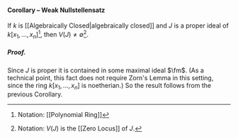 #### Corollary – Weak Nullstellensatz
If $k$ is [[Algebraically Closed|algebraically closed]] and $J$ is a proper ideal of $k[x_1,\dots,x_n]$[^1], then $V(J)\neq\emptyset$[^2].

##### *Proof.*
Since $J$ is proper it is contained in some maximal ideal $\fm$. (As a technical point, this fact does not require Zorn's Lemma in this setting, since the ring $k[x_1, \dots,x_n]$ is noetherian.) So the result follows from the previous Corollary.

[^1]: Notation: [[Polynomial Ring]]
[^2]: Notation: $V(J)$ is the [[Zero Locus]] of $J$.